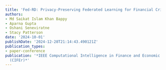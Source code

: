 ```yaml
---
title: 'Fed-RD: Privacy-Preserving Federated Learning for Financial Crime Detection'
authors:
- Md Saikat Islam Khan Bappy
- Aparna Gupta
- Oshani Seneviratne
- Stacy Patterson
date: '2024-10-01'
publishDate: '2024-12-28T21:14:43.490121Z'
publication_types:
- paper-conference
publication: '*IEEE Computational Intelligence in Finance and Economic Conference
  (CIFEr)*'
---
```

